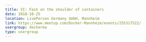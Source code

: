 ```yaml
---
title: VI: FasS on the shoulder of containers
date: 2018-10-25
location: LivePerson Germany GmbH, Mannheim
link: https://www.meetup.com/Docker-Mannheim/events/255317522/
usergroup: dockerma
type: usergroup
---
```

